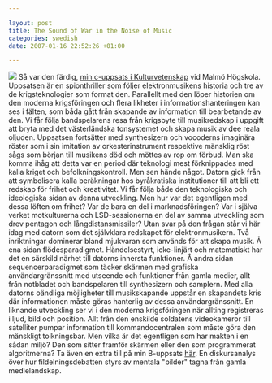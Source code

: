 ```yaml
--- 

layout: post
title: The Sound of War in the Noise of Music 
categories: swedish 
date: 2007-01-16 22:52:26 +01:00 

---
```


![](http://farm1.static.flickr.com/158/348847491_8810676f93.jpg) Så var den färdig, [min c-uppsats i Kulturvetenskap](http://files.blay.se/warmusic.pdf) vid Malmö Högskola. Uppsatsen är en spionthriller som följer elektronmusikens historia och tre av de krigsteknologier som format den. Parallellt med den löper historien om den moderna krigsföringen och flera likheter i informationshanteringen kan ses i fälten, som båda gått från skapande av information till bearbetande av den. Vi får följa bandspelarens resa från krigsbyte till musikredskap i uppgift att bryta med det västerländska tonsystemet och skapa musik av dee reala oljuden. Uppsatsen fortsätter med synthesizern och vocoderns imaginära röster som i sin imitation av orkesterinstrument respektive mänsklig röst sågs som början till musikens död och möttes av rop om förbud. Man ska komma ihåg att detta var en period där teknologi mest förknippades med kalla kriget och befolkningskontroll. Men sen hände något. Datorn gick från att symbolisera kalla beräkningar hos byråkratiska institutioner till att bli ett redskap för frihet och kreativitet. Vi får följa både den teknologiska och ideologiska sidan av denna utveckling. Men hur var det egentligen med dessa löften om frihet? Var de bara en del i marknadsföringen? Var i själva verket motkulturerna och LSD-sessionerna en del av samma utveckling som drev pentagon och långdistansmissiler? Utan svar på den frågan står vi här idag med datorn som det självklara redskapet för elektronmusikern. Två inriktningar dominerar bland mjukvaran som används för att skapa musik. Å ena sidan flödesparadigmet. Händelsestyrt, icke-linjärt och matematiskt har det en särskild närhet till datorns innersta funktioner. Å andra sidan sequencerparadigmet som täcker skärmen med grafiska användargränssnitt med utseende och funktioner från gamla medier, allt från notbladet och bandspelaren till synthesizern och samplern. Med alla datorns oändliga möjligheter till musikskapande uppstår en skapandets kris där informationen måste göras hanterlig av dessa användargränssnitt. En liknande utveckling ser vi i den moderna krigsföringen när allting registreras i ljud, bild och position. Allt från den enskilde soldatens videokameror till satelliter pumpar information till kommandocentralen som måste göra den mänskligt tolkningsbar. Men vilka är det egentligen som har makten i en sådan miljö? Den som sitter framför skärmen eller den som programmerat algoritmerna? Ta även en extra till på min B-uppsats [här](http://files.blay.se/analogabilder.pdf). En diskursanalys över hur fildelningsdebatten styrs av mentala "bilder" tagna från gamla medielandskap. 